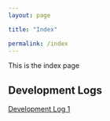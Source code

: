 ```yaml
---
layout: page

title: "Index"

permalink: /index
---
```



This is the index page

## Development Logs

[Development Log 1](/_posts/2023-11-06-Dev-Log-1)
